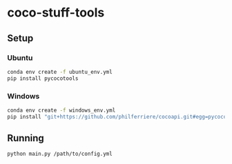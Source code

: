 # coco-stuff-tools

## Setup

### Ubuntu

```bash
conda env create -f ubuntu_env.yml
pip install pycocotools
```

### Windows

```bash
conda env create -f windows_env.yml
pip install "git+https://github.com/philferriere/cocoapi.git#egg=pycocotools&subdirectory=PythonAPI"
```

## Running

```bash
python main.py /path/to/config.yml
```
